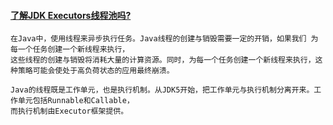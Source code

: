 #### [了解JDK Executors线程池吗?](https://developer.aliyun.com/article/633782)
```shell
在Java中，使用线程来异步执行任务。Java线程的创建与销毁需要一定的开销，如果我们 为每一个任务创建一个新线程来执行，
这些线程的创建与销毁将消耗大量的计算资源。同时，为每一个任务创建一个新线程来执行，这种策略可能会使处于高负荷状态的应用最终崩溃。

Java的线程既是工作单元，也是执行机制。从JDK5开始，把工作单元与执行机制分离开来。工作单元包括Runnable和Callable，
而执行机制由Executor框架提供。
```

